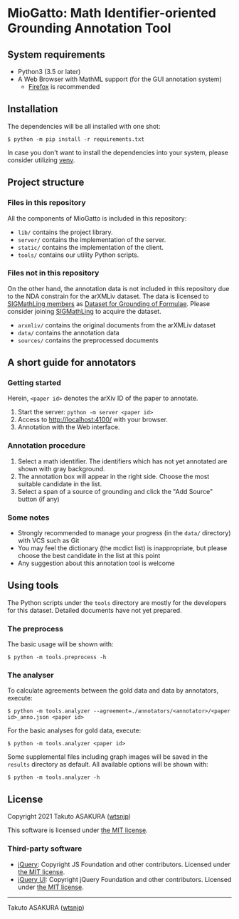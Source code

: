 # MioGatto: Math Identifier-oriented Grounding Annotation Tool

## System requirements

* Python3 (3.5 or later)
* A Web Browser with MathML support (for the GUI annotation system)
    * [Firefox](https://www.mozilla.org/firefox/) is recommended

## Installation

The dependencies will be all installed with one shot:

```
$ python -m pip install -r requirements.txt
```

In case you don't want to install the dependencies into your system, please consider utilizing [venv](https://docs.python.org/3/library/venv.html).

## Project structure

### Files in this repository

All the components of MioGatto is included in this repository:

* `lib/` contains the project library.
* `server/` contains the implementation of the server.
* `static/` contains the implementation of the client.
* `tools/` contains our utility Python scripts.

### Files not in this repository

On the other hand, the annotation data is not included in this repository due to the NDA constrain for the arXMLiv dataset. The data is licensed to [SIGMathLing members](https://sigmathling.kwarc.info/member/) as [Dataset for Grounding of Formulae](https://sigmathling.kwarc.info/resources/grounding-dataset/). Please consider joining [SIGMathLing](https://sigmathling.kwarc.info/member/) to acquire the dataset.

* `arxmliv/` contains the original documents from the arXMLiv dataset
* `data/` contains the annotation data
* `sources/` contains the preprocessed documents

## A short guide for annotators

### Getting started

Herein, `<paper id>` denotes the arXiv ID of the paper to annotate.

1. Start the server: `python -m server <paper id>`
2. Access to <http://localhost:4100/> with your browser.
3. Annotation with the Web interface.

### Annotation procedure

1. Select a math identifier. The identifiers which has not yet annotated are shown with gray background.
2. The annotation box will appear in the right side. Choose the most suitable candidate in the list.
3. Select a span of a source of grounding and click the "Add Source" button (if any)

### Some notes

* Strongly recommended to manage your progress (in the `data/` directory) with VCS such as Git
* You may feel the dictionary (the mcdict list) is inappropriate, but please choose the best candidate in the list at this point
* Any suggestion about this annotation tool is welcome

## Using tools

The Python scripts under the `tools` directory are mostly for the developers for this dataset. Detailed documents have not yet prepared.

### The preprocess

The basic usage will be shown with:

```
$ python -m tools.preprocess -h
```

### The analyser

To calculate agreements between the gold data and data by annotators, execute:

```
$ python -m tools.analyzer --agreement=./annotators/<annotator>/<paper id>_anno.json <paper id>
```

For the basic analyses for gold data, execute:

```
$ python -m tools.analyzer <paper id>
```

Some supplemental files including graph images will be saved in the `results` directory as default. All available options will be shown with:

```
$ python -m tools.analyzer -h
```

## License

Copyright 2021 Takuto ASAKURA ([wtsnjp](https://wtsnjp.com))

This software is licensed under [the MIT license](./LICENSE).

### Third-party software

* [jQuery](https://jquery.org/): Copyright JS Foundation and other contributors. Licensed under [the MIT license](https://jquery.org/license).
* [jQuery UI](https://jqueryui.com/): Copyright jQuery Foundation and other contributors. Licensed under [the MIT license](https://github.com/jquery/jquery-ui/blob/HEAD/LICENSE.txt).

---

Takuto ASAKURA ([wtsnjp](https://wtsnjp.com))
